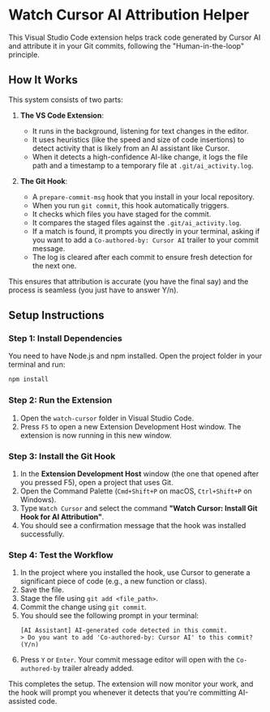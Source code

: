 # Watch Cursor AI Attribution Helper

This Visual Studio Code extension helps track code generated by Cursor AI and attribute it in your Git commits, following the "Human-in-the-loop" principle.

## How It Works

This system consists of two parts:

1.  **The VS Code Extension**: 
    - It runs in the background, listening for text changes in the editor.
    - It uses heuristics (like the speed and size of code insertions) to detect activity that is likely from an AI assistant like Cursor.
    - When it detects a high-confidence AI-like change, it logs the file path and a timestamp to a temporary file at `.git/ai_activity.log`.

2.  **The Git Hook**:
    - A `prepare-commit-msg` hook that you install in your local repository.
    - When you run `git commit`, this hook automatically triggers.
    - It checks which files you have staged for the commit.
    - It compares the staged files against the `.git/ai_activity.log`.
    - If a match is found, it prompts you directly in your terminal, asking if you want to add a `Co-authored-by: Cursor AI` trailer to your commit message.
    - The log is cleared after each commit to ensure fresh detection for the next one.

This ensures that attribution is accurate (you have the final say) and the process is seamless (you just have to answer Y/n).

## Setup Instructions

### Step 1: Install Dependencies

You need to have Node.js and npm installed. Open the project folder in your terminal and run:

```bash
npm install
```

### Step 2: Run the Extension

1.  Open the `watch-cursor` folder in Visual Studio Code.
2.  Press `F5` to open a new Extension Development Host window. The extension is now running in this new window.

### Step 3: Install the Git Hook

1.  In the **Extension Development Host** window (the one that opened after you pressed F5), open a project that uses Git.
2.  Open the Command Palette (`Cmd+Shift+P` on macOS, `Ctrl+Shift+P` on Windows).
3.  Type `Watch Cursor` and select the command **"Watch Cursor: Install Git Hook for AI Attribution"**.
4.  You should see a confirmation message that the hook was installed successfully.

### Step 4: Test the Workflow

1.  In the project where you installed the hook, use Cursor to generate a significant piece of code (e.g., a new function or class).
2.  Save the file.
3.  Stage the file using `git add <file_path>`.
4.  Commit the change using `git commit`.
5.  You should see the following prompt in your terminal:
    ```
    [AI Assistant] AI-generated code detected in this commit.
    > Do you want to add 'Co-authored-by: Cursor AI' to this commit? (Y/n)
    ```
6.  Press `Y` or `Enter`. Your commit message editor will open with the `Co-authored-by` trailer already added.

This completes the setup. The extension will now monitor your work, and the hook will prompt you whenever it detects that you're committing AI-assisted code.
